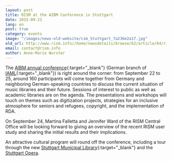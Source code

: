 ```yaml
---
layout: post
title: RISM at the AIBM Conference in Stuttgart
date: 2015-09-21
lang: en
post: true
category: events
image: "/images/news-old-website/csm_Stuttgart_7a236e2a1f.jpg"
old_url: http://www.rism.info//home/newsdetails/browse/62/article/64/rism-at-the-aibm-conference-in-stuttgart.html
email: contact@rism.info
author: Anne-Marie Wurster
---
```


The [AIBM annual conference](http://www.aibm.info/tagungen/2015-stuttgart/){:target="_blank"} (German branch of [IAML](http://www.iaml.info/){:target="_blank"}) is right around the corner: from September 22 to 25, around 160 participants will come together from Germany and neighboring German-speaking countries to discuss the current situation of music libraries and their future. Sessions of interest to public as well as academic libraries are on the agenda. The presentations and workshops will touch on themes such as digitization projects, strategies for an inclusive atmosphere for seniors and refugees, copyright, and the implementation of RDA.

On September 24, Martina Falletta and Jennifer Ward of the RISM Central Office will be looking forward to giving an overview of the recent RISM user study and sharing the initial results and their implications.

An attractive cultural program will round off the conference, including a tour through the new [Stuttgart Municipal Library](http://www1.stuttgart.de/stadtbibliothek/){:target="_blank"} and the [Stuttgart Opera](http://www.oper-stuttgart.de/ "external-link-new-window").


